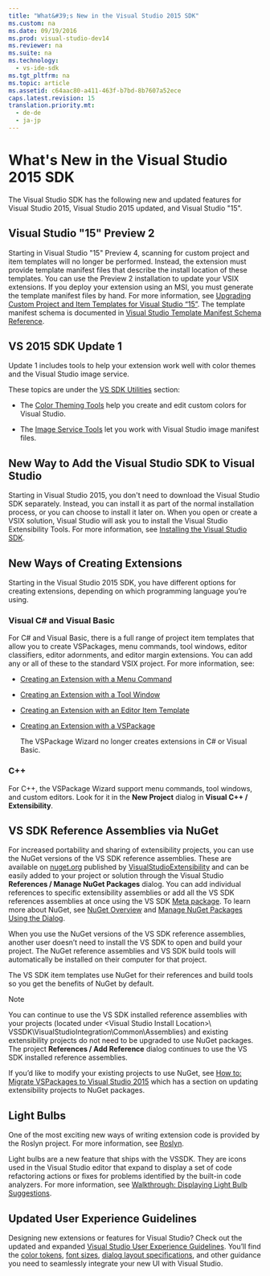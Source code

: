 ```yaml
---
title: "What&#39;s New in the Visual Studio 2015 SDK"
ms.custom: na
ms.date: 09/19/2016
ms.prod: visual-studio-dev14
ms.reviewer: na
ms.suite: na
ms.technology: 
  - vs-ide-sdk
ms.tgt_pltfrm: na
ms.topic: article
ms.assetid: c64aac80-a411-463f-b7bd-8b7607a52ece
caps.latest.revision: 15
translation.priority.mt: 
  - de-de
  - ja-jp
---
```

# What&#39;s New in the Visual Studio 2015 SDK
The Visual Studio SDK has the following new and updated features for Visual Studio 2015, Visual Studio 2015 updated, and Visual Studio "15".  
  
## Visual Studio "15" Preview 2  
 Starting in Visual Studio "15" Preview 4, scanning for custom project and item templates will no longer be performed. Instead, the extension must provide template manifest files that describe the install location of these templates. You can use the Preview 2 installation to update your VSIX extensions. If you deploy your extension using an MSI, you must generate the template manifest files by hand. For more information, see [Upgrading Custom Project and Item Templates for Visual Studio “15”](../vs140/Upgrading-Custom-Project-and-Item-Templates-for-Visual-Studio-“15”.md). The template manifest schema is documented in [Visual Studio Template Manifest Schema Reference](../vs140/Visual-Studio-Template-Manifest-Schema-Reference.md).  
  
## VS 2015 SDK Update 1  
 Update 1 includes tools to help your extension work well with color themes and the Visual Studio image service.  
  
 These topics are under the [VS SDK Utilities](../vs140/VSSDK-Utilities.md) section:  
  
-   The [Color Theming Tools](../vs140/Color-Theming-Tools.md) help you create and edit custom colors for Visual Studio.  
  
-   The [Image Service Tools](../vs140/Image-Service-Tools.md) let you work with Visual Studio image manifest files.  
  
## New Way to Add the Visual Studio SDK to Visual Studio  
 Starting in Visual Studio 2015, you don't need to download the Visual Studio SDK separately. Instead, you can install it as part of the normal installation process, or you can choose to install it later on. When you open or create  a VSIX solution, Visual Studio will ask you to install the Visual Studio Extensibility Tools. For more information, see [Installing the Visual Studio SDK](../vs140/Installing-the-Visual-Studio-SDK.md).  
  
## New Ways of Creating Extensions  
 Starting in the Visual Studio 2015 SDK, you have different options for creating extensions, depending on which programming language you’re using.  
  
### Visual C# and Visual Basic  
 For C# and Visual Basic, there is a full range of project item templates that allow you to create VSPackages, menu commands, tool windows, editor classifiers, editor adornments, and editor margin extensions. You can add any or all of these to the standard VSIX project. For more information, see:  
  
-   [Creating an Extension with a Menu Command](../Topic/Creating%20an%20Extension%20with%20a%20Menu%20Command.md)  
  
-   [Creating an Extension with a Tool Window](../vs140/Creating-an-Extension-with-a-Tool-Window.md)  
  
-   [Creating an Extension with an Editor Item Template](../vs140/Creating-an-Extension-with-an-Editor-Item-Template.md)  
  
-   [Creating an Extension with a VSPackage](../vs140/Creating-an-Extension-with-a-VSPackage.md)  
  
     The VSPackage Wizard no longer creates extensions in C# or Visual Basic.  
  
### C++  
 For C++, the VSPackage Wizard support menu commands, tool windows, and custom editors. Look for it in the **New Project** dialog in **Visual C++ / Extensibility**.  
  
## VS SDK Reference Assemblies via NuGet  
 For increased portability and sharing of extensibility projects, you can use the NuGet versions of the VS SDK reference assemblies.  These are available on [nuget.org](http://www.nuget.org) published by [VisualStudioExtensibility](http://www.nuget.org/profiles/VisualStudioExtensibility) and can be easily added to your project or solution through the Visual Studio **References / Manage NuGet Packages** dialog. You can add individual references to specific extensibility assemblies or add all the VS SDK references assemblies at once using the VS SDK [Meta package](http://www.nuget.org/packages/VSSDK_Reference_Assemblies). To learn more about NuGet, see [NuGet Overview](http://docs.nuget.org/) and [Manage NuGet Packages Using the Dialog](http://docs.nuget.org/Consume/Package-Manager-Dialog).  
  
 When you use the NuGet versions of the VS SDK reference assemblies, another user doesn’t need to install the VS SDK to open and build your project.  The NuGet reference assemblies and VS SDK build tools will automatically be installed on their computer for that project.  
  
 The VS SDK item templates use NuGet for their references and build tools so you get the benefits of NuGet by default.  
  
> [!NOTE]
>  You can continue to use the VS SDK installed reference assemblies with your projects (located under <Visual Studio Install Location\>\ VSSDK\VisualStudioIntegration\Common\Assemblies) and existing extensibility projects do not need to be upgraded to use NuGet packages.  The project **References / Add Reference** dialog continues to use the VS SDK installed reference assemblies.  
>   
>  If you’d like to modify your existing projects to use NuGet, see [How to: Migrate VSPackages to Visual Studio 2015](../vs140/How-to--Migrate-Extensibility-Projects-to-Visual-Studio-2015.md) which has a section on updating extensibility projects to NuGet packages.  
  
## Light Bulbs  
 One of the most exciting new ways of writing extension code is provided by the Roslyn project. For more information, see [Roslyn](https://github.com/dotnet/Roslyn).  
  
 Light bulbs are a new feature that ships with the VSSDK. They are icons used in the Visual Studio editor that expand to display a set of code refactoring actions or fixes for problems identified by the built-in code analyzers. For more information, see [Walkthrough: Displaying Light Bulb Suggestions](../Topic/Walkthrough:%20Displaying%20Light%20Bulb%20Suggestions.md).  
  
## Updated User Experience Guidelines  
 Designing new extensions or features for Visual Studio? Check out the updated and expanded [Visual Studio User Experience Guidelines](../vs140/Visual-Studio-User-Experience-Guidelines.md).  You’ll find the [color tokens](../vs140/Shared-Colors-for-Visual-Studio.md), [font sizes](../vs140/Fonts-and-Formatting-for-Visual-Studio.md), [dialog layout specifications](../vs140/Layout-for-Visual-Studio.md), and other guidance you need to seamlessly integrate your new UI with Visual Studio.